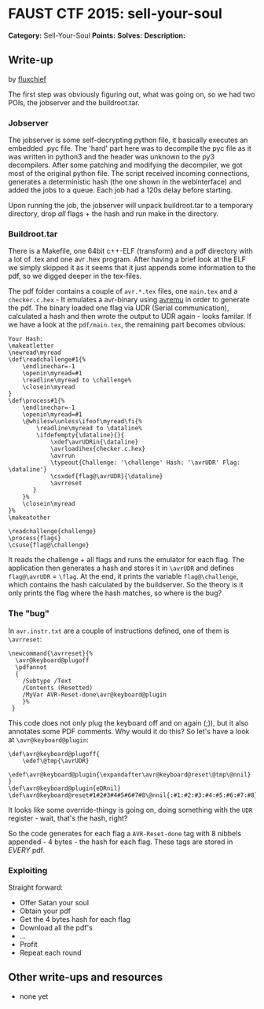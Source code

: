 # FAUST CTF 2015: sell-your-soul

**Category:** Sell-Your-Soul
**Points:** 
**Solves:** 
**Description:**



## Write-up

by [fluxchief](https://github.com/fluxchief)

The first step was obviously figuring out, what was going on, so we had two POIs, the jobserver and the buildroot.tar.

### Jobserver
The jobserver is some self-decrypting python file, it basically executes an embedded .pyc file. The 'hard' part here was to decompile the pyc file as it was written in python3 and the header was unknown to the py3 decompilers. After some patching and modifying the decompiler, we got most of the original python file.
The script received incoming connections, generates a deterministic hash (the one shown in the webinterface) and added the jobs to a queue. Each job had a 120s delay before starting.

Upon running the job, the jobserver will unpack buildroot.tar to a temporary directory, drop *all* flags + the hash and run make in the directory.


### Buildroot.tar
There is a Makefile, one 64bit c++-ELF (transform) and a pdf directory with a lot of .tex and one avr .hex program. After having a brief look at the ELF we simply skipped it as it seems that it just appends some information to the pdf, so we digged deeper in the tex-files.

The pdf folder contains a couple of `avr.*.tex` files, one `main.tex` and a `checker.c.hex` - It emulates a avr-binary using [avremu](https://gitlab.brokenpipe.de/stettberger/avremu/tree/master) in order to generate the pdf.
The binary loaded one flag via UDR (Serial communication), calculated a hash and then wrote the output to UDR again - looks familar. If we have a look at the `pdf/main.tex`, the remaining part becomes obvious:

	Your Hash:
	\makeatletter
	\newread\myread
	\def\readchallenge#1{%
	    \endlinechar=-1
	    \openin\myread=#1
	    \readline\myread to \challenge%
	    \closein\myread
	}
	\def\process#1{%
	    \endlinechar=-1
	    \openin\myread=#1
	    \@whilesw\unless\ifeof\myread\fi{%
	        \readline\myread to \dataline%
		    \ifdefempty{\dataline}{}{
	            \xdef\avrUDRin{\dataline}
	            \avrloadihex{checker.c.hex}
	            \avrrun
	        	\typeout{Challenge: '\challenge' Hash: '\avrUDR' Flag: \dataline'}
	        	\csxdef{flag@\avrUDR}{\dataline}
	        	\avrreset
		   }
	    }%
	    \closein\myread
	}%
	\makeatother

	\readchallenge{challenge}
	\process{flags}
	\csuse{flag@\challenge}

It reads the challenge + all flags and runs the emulator for each flag.
The application then generates a hash and stores it in `\avrUDR` and defines `flag@\avrUDR` = `\flag`. At the end, it prints the variable `flag@\challenge`, which contains the hash calculated by the buildserver. So the theory is it only prints the flag where the hash matches, so where is the bug?

### The "bug"
In `avr.instr.txt` are a couple of instructions defined, one of them is `\avrreset`:

	\newcommand{\avrreset}{%
	  \avr@keyboard@plugoff
	  \pdfannot
	  {
	    /Subtype /Text
	    /Contents (Resetted)
	    /MyVar AVR-Reset-done\avr@keyboard@plugin
	    }%
	 }

This code does not only plug the keyboard off and on again (;)), but it also annotates some PDF comments. Why would it do this? So let's have a look at `\avr@keyboard@plugin`:

	\def\avr@keyboard@plugoff{
		\edef\@tmp{\avrUDR}
		\edef\avr@keyboard@plugin{\expandafter\avr@keyboard@reset\@tmp\@nnil}
	}
	\def\avr@keyboard@plugin{eDRnil}
	\def\avr@keyboard@reset#1#2#3#4#5#6#7#8\@nnil{:#1:#2:#3:#4:#5:#6:#7:#8}

It looks like some override-thingy is going on, doing something with the `UDR` register - wait, that's the hash, right?

So the code generates for each flag a `AVR-Reset-done` tag with 8 nibbels appended - 4 bytes - the hash for each flag. These tags are stored in *EVERY* pdf.

### Exploiting
Straight forward:
 - Offer Satan your soul
 - Obtain your pdf
 - Get the 4 bytes hash for each flag
 - Download all the pdf's
 - ...
 - Profit
 - Repeat each round

## Other write-ups and resources

* none yet
